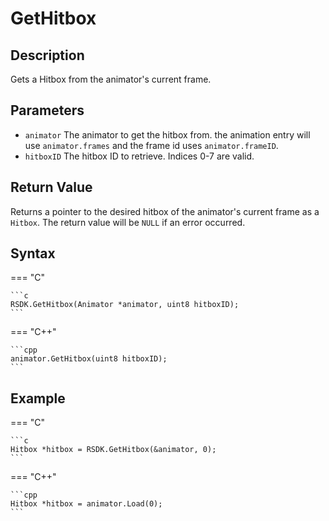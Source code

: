# GetHitbox

## Description
Gets a Hitbox from the animator's current frame.

## Parameters
- `animator`
The animator to get the hitbox from. the animation entry will use `animator.frames` and the frame id uses `animator.frameID`.
- `hitboxID`
The hitbox ID to retrieve. Indices 0-7 are valid.

## Return Value
Returns a pointer to the desired hitbox of the animator's current frame as a `Hitbox`. The return value will be `NULL` if an error occurred.

## Syntax
=== "C"

	```c
	RSDK.GetHitbox(Animator *animator, uint8 hitboxID);
	```

=== "C++"

	```cpp
	animator.GetHitbox(uint8 hitboxID);
	```

## Example
=== "C"

	```c
	Hitbox *hitbox = RSDK.GetHitbox(&animator, 0);
	```

=== "C++"

	```cpp
	Hitbox *hitbox = animator.Load(0);
	```